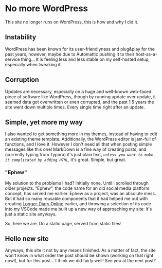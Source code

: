 # No more WordPress

This site no longer runs on WordPress, this is how and why I did it.

## Instability

WordPress has been known for its user-friendlyness and plug&play for the past years, however, maybe due to Automattic pushing it to their host-as-a-service thing... It is feeling less and less stable on my self-hosted setup, especially when tweaking it.

## Corruption

Updates are necessary, especially on a huge and well-known web-faced piece of software like WordPress, though by running update over update, it seemed data got overwritten or even corrupted, and the past 1.5 years the site went down multiple times. Every single time right after an update.

## Simple, yet more my way

I also wanted to get something more in my themes, instead of having to edit an existing theme template. Additionally, the WordPress editor is jam-full of functions, and I love it. However I don't need all that when posting simple messages like this one! MarkDown is a fine way of creating posts, and (currently typing from Typora) it's just plain text, _`unless you want to make it complicated by adding HTML`_, it's great. Simple, but great.

### "Ephew"

My solution to the problems I had? Initially none. Until I scrolled through older projects. "Ephew", the code name for an old social media platform concept, has served me earlier. Ephew as a project, was an absolute mess. But it had so many reusable components that it had helped me out with creating [Logger-Diary Online](https://logger-diary.online/) earlier, and throwing a selection of its code into my VSCode made me built up a new way of approaching my site: It's just a static site anyways.

So, here we are. On a static page, served from static files!

## Hello new site

Anyways, this site it not by any means finished. As a matter of fact, the site won't know in what order the post should be shown (working on that right now!), but for this post... I think we did fairly well! See you at the next post?
